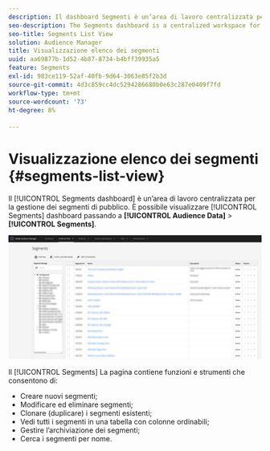 ```yaml
---
description: Il dashboard Segmenti è un’area di lavoro centralizzata per la gestione delle destinazioni.
seo-description: The Segments dashboard is a centralized workspace for managing destinations.
seo-title: Segments List View
solution: Audience Manager
title: Visualizzazione elenco dei segmenti
uuid: aa69877b-1d52-4b87-8734-b4bff39935a5
feature: Segments
exl-id: 983ce119-52af-40fb-9d64-3063e85f2b3d
source-git-commit: 4d3c859cc4dc5294286680b0e63c287e0409f7fd
workflow-type: tm+mt
source-wordcount: '73'
ht-degree: 8%

---
```


# Visualizzazione elenco dei segmenti {#segments-list-view}

Il [!UICONTROL Segments dashboard] è un’area di lavoro centralizzata per la gestione dei segmenti di pubblico. È possibile visualizzare [!UICONTROL Segments] dashboard passando a **[!UICONTROL Audience Data]** > **[!UICONTROL Segments]**.

![segment-dashboard](assets/segments-dashboard.png)

Il [!UICONTROL Segments] La pagina contiene funzioni e strumenti che consentono di:

* Creare nuovi segmenti;
* Modificare ed eliminare segmenti;
* Clonare (duplicare) i segmenti esistenti;
* Vedi tutti i segmenti in una tabella con colonne ordinabili;
* Gestire l’archiviazione dei segmenti;
* Cerca i segmenti per nome.
